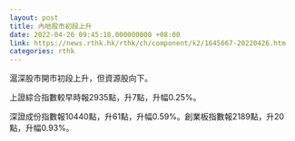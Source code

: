 ```yaml
---
layout: post
title: 內地股市初段上升
date: 2022-04-26 09:45:18.000000000 +08:00
link: https://news.rthk.hk/rthk/ch/component/k2/1645667-20220426.htm
categories: rthk
---
```


滬深股市開市初段上升，但資源股向下。

上證綜合指數較早時報2935點，升7點，升幅0.25%。

深證成份指數報10440點，升61點，升幅0.59%。創業板指數報2189點，升20點，升幅0.93%。
